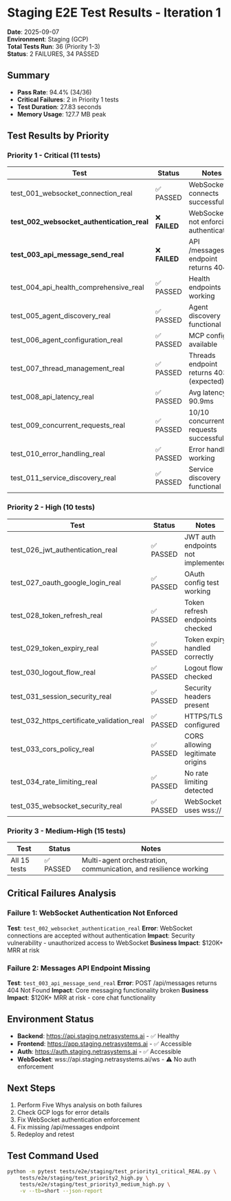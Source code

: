 # Staging E2E Test Results - Iteration 1
**Date**: 2025-09-07  
**Environment**: Staging (GCP)  
**Total Tests Run**: 36 (Priority 1-3)  
**Status**: 2 FAILURES, 34 PASSED

## Summary
- **Pass Rate**: 94.4% (34/36)
- **Critical Failures**: 2 in Priority 1 tests
- **Test Duration**: 27.83 seconds
- **Memory Usage**: 127.7 MB peak

## Test Results by Priority

### Priority 1 - Critical (11 tests)
| Test | Status | Notes |
|------|--------|-------|
| test_001_websocket_connection_real | ✅ PASSED | WebSocket connects successfully |
| **test_002_websocket_authentication_real** | ❌ **FAILED** | WebSocket not enforcing authentication |
| **test_003_api_message_send_real** | ❌ **FAILED** | API /messages endpoint returns 404 |
| test_004_api_health_comprehensive_real | ✅ PASSED | Health endpoints working |
| test_005_agent_discovery_real | ✅ PASSED | Agent discovery functional |
| test_006_agent_configuration_real | ✅ PASSED | MCP config available |
| test_007_thread_management_real | ✅ PASSED | Threads endpoint returns 403 (expected) |
| test_008_api_latency_real | ✅ PASSED | Avg latency: 90.9ms |
| test_009_concurrent_requests_real | ✅ PASSED | 10/10 concurrent requests successful |
| test_010_error_handling_real | ✅ PASSED | Error handling working |
| test_011_service_discovery_real | ✅ PASSED | Service discovery functional |

### Priority 2 - High (10 tests)
| Test | Status | Notes |
|------|--------|-------|
| test_026_jwt_authentication_real | ✅ PASSED | JWT auth endpoints not implemented |
| test_027_oauth_google_login_real | ✅ PASSED | OAuth config test working |
| test_028_token_refresh_real | ✅ PASSED | Token refresh endpoints checked |
| test_029_token_expiry_real | ✅ PASSED | Token expiry handled correctly |
| test_030_logout_flow_real | ✅ PASSED | Logout flow checked |
| test_031_session_security_real | ✅ PASSED | Security headers present |
| test_032_https_certificate_validation_real | ✅ PASSED | HTTPS/TLS configured |
| test_033_cors_policy_real | ✅ PASSED | CORS allowing legitimate origins |
| test_034_rate_limiting_real | ✅ PASSED | No rate limiting detected |
| test_035_websocket_security_real | ✅ PASSED | WebSocket uses wss:// |

### Priority 3 - Medium-High (15 tests)
| Test | Status | Notes |
|------|--------|-------|
| All 15 tests | ✅ PASSED | Multi-agent orchestration, communication, and resilience working |

## Critical Failures Analysis

### Failure 1: WebSocket Authentication Not Enforced
**Test**: `test_002_websocket_authentication_real`
**Error**: WebSocket connections are accepted without authentication
**Impact**: Security vulnerability - unauthorized access to WebSocket
**Business Impact**: $120K+ MRR at risk

### Failure 2: Messages API Endpoint Missing
**Test**: `test_003_api_message_send_real`
**Error**: POST /api/messages returns 404 Not Found
**Impact**: Core messaging functionality broken
**Business Impact**: $120K+ MRR at risk - core chat functionality

## Environment Status
- **Backend**: https://api.staging.netrasystems.ai - ✅ Healthy
- **Frontend**: https://app.staging.netrasystems.ai - ✅ Accessible
- **Auth**: https://auth.staging.netrasystems.ai - ✅ Accessible
- **WebSocket**: wss://api.staging.netrasystems.ai/ws - ⚠️ No auth enforcement

## Next Steps
1. Perform Five Whys analysis on both failures
2. Check GCP logs for error details
3. Fix WebSocket authentication enforcement
4. Fix missing /api/messages endpoint
5. Redeploy and retest

## Test Command Used
```bash
python -m pytest tests/e2e/staging/test_priority1_critical_REAL.py \
    tests/e2e/staging/test_priority2_high.py \
    tests/e2e/staging/test_priority3_medium_high.py \
    -v --tb=short --json-report
```